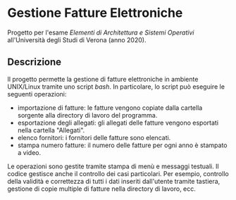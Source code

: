 # Gestione Fatture Elettroniche

Progetto per l'esame *Elementi di Architettura e Sistemi Operativi* all'Università degli Studi di Verona (anno 2020).

## Descrizione
Il progetto permette la gestione di fatture elettroniche in ambiente UNIX/Linux tramite uno script *bash*.
In particolare, lo script può eseguire le seguenti operazioni:
- importazione di fatture: le fatture vengono copiate dalla cartella sorgente alla directory di lavoro del programma.
- esportazione degli allegati: gli allegati delle fatture vengono esportati nella cartella "Allegati".
- elenco fornitori: i fornitori delle fatture sono elencati.
- stampa numero fatture: il numero delle fatture per ogni anno è stampato a video.


Le operazioni sono gestite tramite stampa di menù e messaggi testuali. Il codice gestisce anche il controllo dei casi particolari. Per esempio, controllo della validità e correttezza di tutti i dati inseriti dall'utente tramite tastiera, gestione di copie multiple di fatture nella directory di lavoro, ecc.
